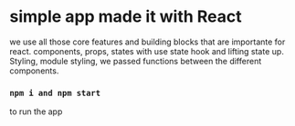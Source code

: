 # simple app made it with React

we use all those core features and building blocks that are importante for react.
components, props, states with use state hook and lifting state up.
Styling, module styling, we passed functions between the different components.


### `npm i and npm start`

to run the app